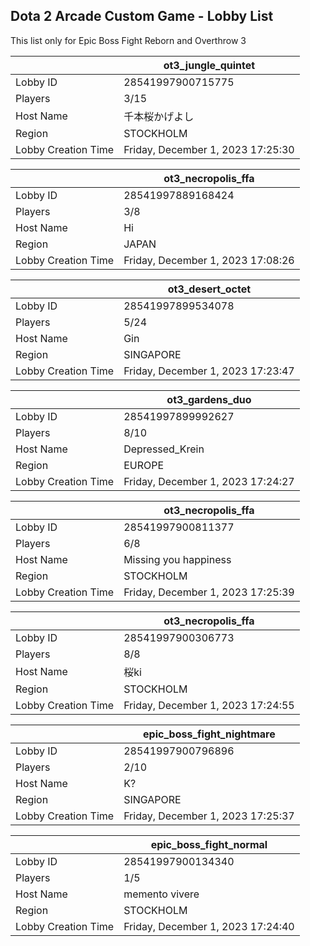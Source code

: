 ## Dota 2 Arcade Custom Game - Lobby List

This list only for Epic Boss Fight Reborn and Overthrow 3

|  | ot3_jungle_quintet |
| ------ | ------ |
| Lobby ID | 28541997900715775 |
| Players | 3/15 |
| Host Name | 千本桜かげよし |
| Region | STOCKHOLM |
| Lobby Creation Time | Friday, December 1, 2023 17:25:30 |


|  | ot3_necropolis_ffa |
| ------ | ------ |
| Lobby ID | 28541997889168424 |
| Players | 3/8 |
| Host Name | Hi |
| Region | JAPAN |
| Lobby Creation Time | Friday, December 1, 2023 17:08:26 |


|  | ot3_desert_octet |
| ------ | ------ |
| Lobby ID | 28541997899534078 |
| Players | 5/24 |
| Host Name | Gin |
| Region | SINGAPORE |
| Lobby Creation Time | Friday, December 1, 2023 17:23:47 |


|  | ot3_gardens_duo |
| ------ | ------ |
| Lobby ID | 28541997899992627 |
| Players | 8/10 |
| Host Name | Depressed_Krein |
| Region | EUROPE |
| Lobby Creation Time | Friday, December 1, 2023 17:24:27 |


|  | ot3_necropolis_ffa |
| ------ | ------ |
| Lobby ID | 28541997900811377 |
| Players | 6/8 |
| Host Name | Missing you happiness |
| Region | STOCKHOLM |
| Lobby Creation Time | Friday, December 1, 2023 17:25:39 |


|  | ot3_necropolis_ffa |
| ------ | ------ |
| Lobby ID | 28541997900306773 |
| Players | 8/8 |
| Host Name | 桜ki |
| Region | STOCKHOLM |
| Lobby Creation Time | Friday, December 1, 2023 17:24:55 |


|  | epic_boss_fight_nightmare |
| ------ | ------ |
| Lobby ID | 28541997900796896 |
| Players | 2/10 |
| Host Name | K? |
| Region | SINGAPORE |
| Lobby Creation Time | Friday, December 1, 2023 17:25:37 |


|  | epic_boss_fight_normal |
| ------ | ------ |
| Lobby ID | 28541997900134340 |
| Players | 1/5 |
| Host Name | memento vivere |
| Region | STOCKHOLM |
| Lobby Creation Time | Friday, December 1, 2023 17:24:40 |


